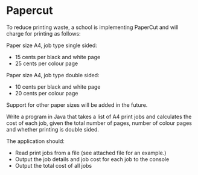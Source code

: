 # Papercut

To reduce printing waste, a school is implementing PaperCut and will charge for printing as follows:

Paper size A4, job type single sided:
  * 15 cents per black and white page
  * 25 cents per colour page

Paper size A4, job type double sided:
  * 10 cents per black and white page
  * 20 cents per colour page

Support for other paper sizes will be added in the future.

Write a program in Java that takes a list of A4 print jobs and calculates the cost of each job, given the total number of pages, number of colour pages and whether printing is double sided.

The application should:
  * Read print jobs from a file (see attached file for an example.)
  * Output the job details and job cost for each job to the console
  * Output the total cost of all jobs
